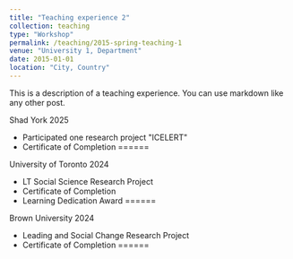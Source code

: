 ```yaml
---
title: "Teaching experience 2"
collection: teaching
type: "Workshop"
permalink: /teaching/2015-spring-teaching-1
venue: "University 1, Department"
date: 2015-01-01
location: "City, Country"
---
```


This is a description of a teaching experience. You can use markdown like any other post.

Shad York 2025
  * Participated one research project "ICELERT"
  * Certificate of Completion
 ======

University of Toronto 2024
  * LT Social Science Research Project
 * Certificate of Completion
 * Learning Dedication Award
======

Brown University 2024
  * Leading and Social Change Research Project
  * Certificate of Completion
======
